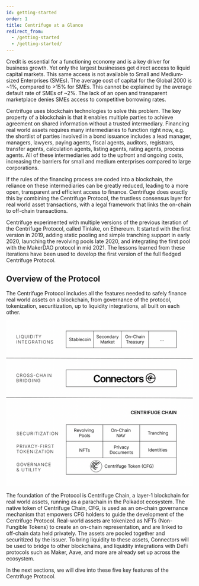 ```yaml
---
id: getting-started
order: 1
title: Centrifuge at a Glance
redirect_from:
  - /getting-started
  - /getting-started/
---
```


Credit is essential for a functioning economy and is a key driver for business growth. Yet only the largest businesses get direct access to liquid capital markets. This same access is not available to Small and Medium-sized Enterprises (SMEs). The average cost of capital for the Global 2000 is ~1%, compared to >15% for SMEs. This cannot be explained by the average default rate of SMEs of ~2%. The lack of an open and transparent marketplace denies SMEs access to competitive borrowing  rates.

Centrifuge uses blockchain technologies to solve this problem. The key property of a blockchain is that it enables multiple parties to achieve agreement on shared information without a trusted intermediary. Financing real world assets requires many intermediaries to function right now, e.g. the shortlist of parties involved in a bond issuance includes a lead manager, managers, lawyers, paying agents, fiscal agents, auditors, registrars, transfer agents, calculation agents, listing agents, rating agents, process agents. All of these intermediaries add to the upfront and ongoing costs, increasing the barriers for small and medium enterprises compared to large corporations.

If the rules of the financing process are coded into a blockchain, the reliance on these intermediaries can be greatly reduced, leading to a more open, transparent and efficient access to finance. Centrifuge does exactly this by combining the Centrifuge Protocol, the trustless consensus layer for real world asset transactions, with a legal framework that links the on-chain to off-chain transactions.

Centrifuge experimented with multiple versions of the previous iteration of the Centrifuge Protocol, called Tinlake, on Ethereum. It started with the first version in 2019, adding static pooling and simple tranching support in early 2020, launching the revolving pools late 2020, and integrating the first pool with the MakerDAO protocol in mid 2021. The lessons learned from these iterations have been used to develop the first version of the full fledged Centrifuge Protocol.

## Overview of the Protocol
The Centrifuge Protocol includes all the features needed to safely finance real world assets on a blockchain, from governance of the protocol, tokenization, securitization, up to liquidity integrations,  all built on each other. 

![](./images/protocol.png#width=60%;)

The foundation of the Protocol is Centrifuge Chain, a layer-1 blockchain for real world assets, running as a parachain in the Polkadot ecosystem. The native token of Centrifuge Chain, CFG,  is used as an on-chain governance mechanism that empowers CFG holders to guide the development of the Centrifuge Protocol. Real-world assets are tokenized as NFTs (Non-Fungible Tokens) to create an on-chain representation, and are linked to off-chain data held privately. The assets are pooled together and securitized by the issuer. To bring liquidity to these assets, Connectors will be used to bridge to other blockchains, and liquidity integrations with DeFi protocols such as Maker, Aave, and more are already set up across the ecosystem.

In the next sections, we will dive into these five key features of the Centrifuge Protocol.
